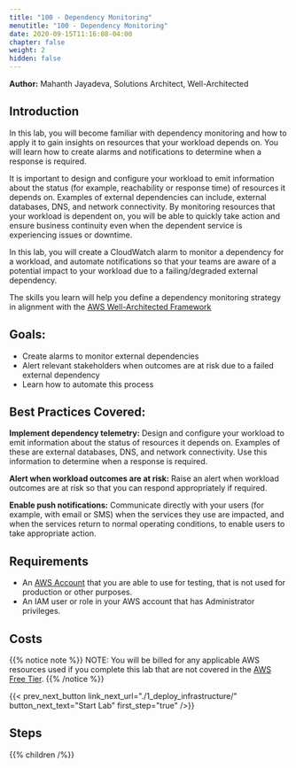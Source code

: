 ```yaml
---
title: "100 - Dependency Monitoring"
menutitle: "100 - Dependency Monitoring"
date: 2020-09-15T11:16:08-04:00
chapter: false
weight: 2
hidden: false
---
```


**Author:** Mahanth Jayadeva, Solutions Architect, Well-Architected

## Introduction

In this lab, you will become familiar with dependency monitoring and how to apply it to gain insights on resources that your workload depends on. You will learn how to create alarms and notifications to determine when a response is required.

It is important to design and configure your workload to emit information about the status (for example, reachability or response time) of resources it depends on. Examples of external dependencies can include, external databases, DNS, and network connectivity. By monitoring resources that your workload is dependent on, you will be able to quickly take action and ensure business continuity even when the dependent service is experiencing issues or downtime.

In this lab, you will create a CloudWatch alarm to monitor a dependency for a workload, and automate notifications so that your teams are aware of a potential impact to your workload due to a failing/degraded external dependency.

The skills you learn will help you define a dependency monitoring strategy in alignment with the [AWS Well-Architected Framework](https://aws.amazon.com/architecture/well-architected/)

## Goals:

* Create alarms to monitor external dependencies
* Alert relevant stakeholders when outcomes are at risk due to a failed external dependency
* Learn how to automate this process

## Best Practices Covered:

**Implement dependency telemetry:** Design and configure your workload to emit information about the status of resources it depends on. Examples of these are external databases, DNS, and network connectivity. Use this information to determine when a response is required.

**Alert when workload outcomes are at risk:** Raise an alert when workload outcomes are at risk so that you can respond appropriately if required.

**Enable push notifications:** Communicate directly with your users (for example, with email or SMS) when the services they use are impacted, and when the services return to normal operating conditions, to enable users to take appropriate action.

## Requirements

* An [AWS Account](https://portal.aws.amazon.com/gp/aws/developer/registration/index.html) that you are able to use for testing, that is not used for production or other purposes.
* An IAM user or role in your AWS account that has Administrator privileges.

## Costs
{{% notice note %}}
NOTE: You will be billed for any applicable AWS resources used if you complete this lab that are not covered in the [AWS Free Tier](https://aws.amazon.com/free/).
{{% /notice %}}

{{< prev_next_button link_next_url="./1_deploy_infrastructure/" button_next_text="Start Lab" first_step="true" />}}

## Steps
{{% children  /%}}

